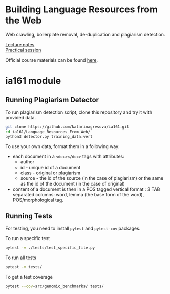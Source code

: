 # Building Language Resources from the Web

Web crawling, boilerplate removal, de-duplication and plagiarism detection.

[Lecture notes](https://github.com/katarinagresova/ia161/blob/main/Language_Resources_From_Web/notes.md)  
[Practical session](https://github.com/katarinagresova/ia161/blob/main/Language_Resources_From_Web/IA161_Plagiarism_Detection.ipynb)

Official course materials can be found [here](https://nlp.fi.muni.cz/en/AdvancedNlpCourse/LanguageResourcesFromWeb).

# ia161 module

## Running Plagiarism Detector

To run plagiarism detection script, clone this repository and try it with provided data.

```bash
git clone https://github.com/katarinagresova/ia161.git
cd ia161/Language_Resources_From_Web/
python3 detector.py training_data.vert
```

To use your own data, format them in a following way:
- each document in a `<doc></doc>` tags with attributes:
    - author
    - id - unique id of a document
    - class - original or plagiarism
    - source - the id of the source (in the case of plagiarism) or the same as the id of the document (in the case of original)
- content of a document is then in a POS tagged vertical format : 3 TAB separated columns: word, lemma (the base form of the word), POS/morphological tag.

## Running Tests

For testing, you need to install `pytest` and `pytest-cov` packages.

To run a specific test

```bash
pytest -v ./tests/test_specific_file.py
```

To run all tests

```bash
pytest -v tests/
```

To get a test coverage
```bash
pytest --cov=src/genomic_benchmarks/ tests/ 
```
